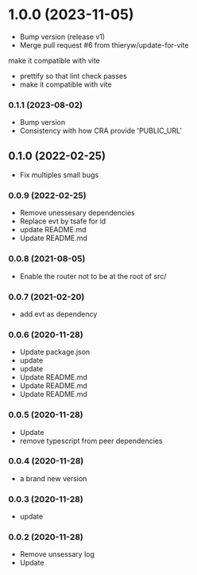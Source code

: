 # **1.0.0** (2023-11-05)  
  
- Bump version (release v1)  
- Merge pull request #6 from thieryw/update-for-vite

make it compatible with vite  
- prettify so that lint check passes  
- make it compatible with vite    
  
### **0.1.1** (2023-08-02)  
  
- Bump version  
- Consistency with how CRA provide 'PUBLIC_URL'    
  
## **0.1.0** (2022-02-25)  
  
- Fix multiples small bugs    
  
### **0.0.9** (2022-02-25)  
  
- Remove unessesary dependencies  
- Replace evt by tsafe for id  
- update README.md  
- Update README.md    
  
### **0.0.8** (2021-08-05)  
  
- Enable the router not to be at the root of src/    
  
### **0.0.7** (2021-02-20)  
  
- add evt as dependency    
  
### **0.0.6** (2020-11-28)  
  
- Update package.json  
- update  
- update  
- Update README.md  
- Update README.md  
- Update README.md    
  
### **0.0.5** (2020-11-28)  
  
- Update  
- remove typescript from peer dependencies    
  
### **0.0.4** (2020-11-28)  
  
- a brand new version    
  
### **0.0.3** (2020-11-28)  
  
- update    
  
### **0.0.2** (2020-11-28)  
  
- Remove unsessary log  
- Update    
  
